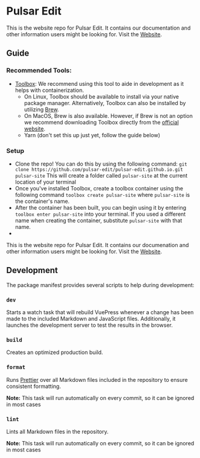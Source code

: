 # Pulsar Edit

This is the website repo for Pulsar Edit. It contains our documentation and other information users might be looking for. Visit the [Website](https://pulsar-edit.github.io).


## Guide

### Recommended Tools:
- [Toolbox](https://containertoolbx.org/): We recommend using this tool to aide in development as it helps with containerization.
  - On Linux, Toolbox should be available to install via your native package manager. Alternatively, Toolbox can also be installed by utilizing [Brew](https://brew.sh/).
  - On MacOS, Brew is also available. However, if Brew is not an option we recommend downloading Toolbox directly from the [official website](https://containertoolbx.org/).
  - Yarn (don't set this up just yet, follow the guide below)
  
### Setup
- Clone the repo! You can do this by using the following command:
`git clone https://github.com/pulsar-edit/pulsar-edit.github.io.git pulsar-site`
This will create a folder called `pulsar-site` at the current location of your terminal
- Once you've installed Toolbox, create a toolbox container using the following command `toolbox create pulsar-site` where `pulsar-site` is the container's name.
- After the container has been built, you can begin using it by entering `toolbox enter pulsar-site` into your terminal. If you used a different name when creating the container, substitute `pulsar-site` with that name.
- 
This is the website repo for Pulsar Edit. It contains our documenation and other information users might be looking for. Visit the [Website](https://pulsar-edit.github.io).

## Development

The package manifest provides several scripts to help during development:

### `dev`

Starts a watch task that will rebuild VuePress whenever a change has been made to the included Markdown and JavaScript files. Additionally, it launches the development server to test the results in the browser.

### `build`

Creates an optimized production build.

### `format`

Runs [Prettier](https://prettier.io) over all Markdown files included in the repository to ensure consistent formatting.

**Note:** This task will run automatically on every commit, so it can be ignored in most cases

### `lint`

Lints all Markdown files in the repository.

**Note:** This task will run automatically on every commit, so it can be ignored in most cases

